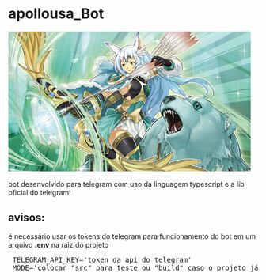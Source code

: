# apollousa_Bot
<img src='./icon.png' />

<p>bot desenvolvido para telegram com uso da linguagem typescript
e a lib oficial do telegram!
</p>

## avisos:
<p>é necessário usar os tokens do telegram para funcionamento do bot em um arquivo <b>.env</b>
na raiz do projeto</p>
<pre>
 TELEGRAM_API_KEY='token da api do telegram'
 MODE='colocar "src" para teste ou "build" caso o projeto já esteja compilado para js'
</pre>


  
